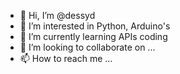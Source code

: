 - 👋 Hi, I’m @dessyd
- 👀 I’m interested in Python, Arduino's
- 🌱 I’m currently learning APIs coding
- 💞️ I’m looking to collaborate on ...
- 📫 How to reach me ...

<!---
dessyd/dessyd is a ✨ special ✨ repository because its `README.md` (this file) appears on your GitHub profile.
You can click the Preview link to take a look at your changes.
--->
